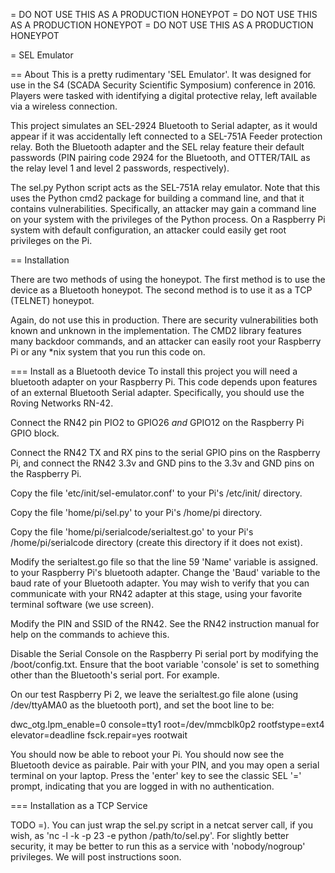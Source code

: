 = DO NOT USE THIS AS A PRODUCTION HONEYPOT
= DO NOT USE THIS AS A PRODUCTION HONEYPOT
= DO NOT USE THIS AS A PRODUCTION HONEYPOT

= SEL Emulator

== About
This is a pretty rudimentary 'SEL Emulator'. It was designed for use in the
S4 (SCADA Security Scientific Symposium) conference in 2016. Players were
tasked with identifying a digital protective relay, left available via a
wireless connection.

This project simulates an SEL-2924 Bluetooth to Serial adapter, as it would
appear if it was accidentally left connected to a SEL-751A Feeder protection
relay. Both the Bluetooth adapter and the SEL relay feature their default
passwords (PIN pairing code 2924 for the Bluetooth, and OTTER/TAIL as the
relay level 1 and level 2 passwords, respectively).

The sel.py Python script acts as the SEL-751A relay emulator. Note that this
uses the Python cmd2 package for building a command line, and that it contains
vulnerabilities. Specifically, an attacker may gain a command line on your
system with the privileges of the Python process. On a Raspberry Pi system with
default configuration, an attacker could easily get root privileges on the Pi.

== Installation

There are two methods of using the honeypot.  The first method is to use the
device as a Bluetooth honeypot.  The second method is to use it as a TCP (TELNET) honeypot.

Again, do not use this in production.  There are security vulnerabilities both known and unknown in the implementation.  The CMD2 library features many backdoor commands, and an attacker can easily root your Raspberry Pi or any *nix system that you run this code on.

=== Install as a Bluetooth device
To install this project you will need a bluetooth adapter on your Raspberry Pi.
This code depends upon features of an external Bluetooth Serial adapter. Specifically, you should use the Roving Networks RN-42.

Connect the RN42 pin PIO2 to GPIO26 *and* GPIO12 on the Raspberry Pi GPIO block.

Connect the RN42 TX and RX pins to the serial GPIO pins on the Raspberry Pi, and connect the RN42 3.3v and GND pins to the 3.3v and GND pins on the Raspberry Pi.

Copy the file 'etc/init/sel-emulator.conf' to your Pi's /etc/init/ directory.

Copy the file 'home/pi/sel.py' to your Pi's /home/pi directory.

Copy the file 'home/pi/serialcode/serialtest.go' to your Pi's /home/pi/serialcode directory (create this directory if it does not exist).

Modify the serialtest.go file so that the line 59 'Name' variable is assigned.
to your Raspberry Pi's bluetooth adapter.  Change the 'Baud' variable to the baud rate of your Bluetooth adapter.  You may wish to verify that you can communicate with your RN42 adapter at this stage, using your favorite terminal software (we use screen).

Modify the PIN and SSID of the RN42. See the RN42 instruction manual for help on the commands to achieve this.

Disable the Serial Console on the Raspberry Pi serial port by modifying the /boot/config.txt.  Ensure that the boot variable 'console' is set to something other than the Bluetooth's serial port.  For example.

On our test Raspberry Pi 2, we leave the serialtest.go file alone (using /dev/ttyAMA0 as the bluetooth port), and set the boot line to be:

dwc_otg.lpm_enable=0 console=tty1 root=/dev/mmcblk0p2 rootfstype=ext4 elevator=deadline fsck.repair=yes rootwait

You should now be able to reboot your Pi. You should now see the Bluetooth device as pairable.  Pair with your PIN, and you may open a serial terminal on your laptop.  Press the 'enter' key to see the classic SEL '=' prompt, indicating that you are logged in with no authentication.

=== Installation as a TCP Service

TODO =).  You can just wrap the sel.py script in a netcat server call, if you wish, as 'nc -l -k -p 23 -e python /path/to/sel.py'.  For slightly better security, it may be better to run this as a service with 'nobody/nogroup' privileges. We will post instructions soon.
